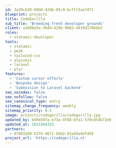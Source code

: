 ```yaml
---
id: 3a39cb30-08b0-42db-85c9-bcffc5aa7d71
blueprint: projects
title: CodeGorilla
sub_title: 'Breeding fresh developer grounds'
client: a1600a5e-36d4-429b-96b5-4919d176bbb2
roles:
  - statamic-developer
tools:
  - statamic
  - peak
  - tailwind-css
  - alpinejs
  - laravel
  - plyr
features:
  - 'Custom cursor effects'
  - 'Bespoke design'
  - 'Submission to Laravel backend'
seo_noindex: false
seo_nofollow: false
seo_canonical_type: entry
sitemap_change_frequency: weekly
sitemap_priority: 0.5
image: projects/codegorilla/codegorilla.jpg
updated_by: b40458fa-e73a-4f88-bfa1-570cd54b72e0
updated_at: 1652364353
partners:
  - 67003260-537d-4671-b9d2-01a58a4dfd59
project_url: 'https://codegorilla.nl'
---
```

